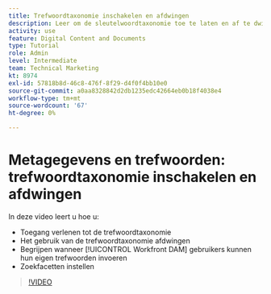 ```yaml
---
title: Trefwoordtaxonomie inschakelen en afdwingen
description: Leer om de sleutelwoordtaxonomie toe te laten en af te dwingen, wanneer de gebruikers hun eigen sleutelwoorden kunnen ingaan en opstellings onderzoeksfacetten in [!UICONTROL Workfront DAM].
activity: use
feature: Digital Content and Documents
type: Tutorial
role: Admin
level: Intermediate
team: Technical Marketing
kt: 8974
exl-id: 57818b8d-46c8-476f-8f29-d4f0f4bb10e0
source-git-commit: a0aa8328842d2db1235edc42664eb0b18f4038e4
workflow-type: tm+mt
source-wordcount: '67'
ht-degree: 0%

---
```


# Metagegevens en trefwoorden: trefwoordtaxonomie inschakelen en afdwingen

In deze video leert u hoe u:

* Toegang verlenen tot de trefwoordtaxonomie
* Het gebruik van de trefwoordtaxonomie afdwingen
* Begrijpen wanneer [!UICONTROL Workfront DAM] gebruikers kunnen hun eigen trefwoorden invoeren
* Zoekfacetten instellen

>[!VIDEO](https://video.tv.adobe.com/v/335237/?quality=12)
